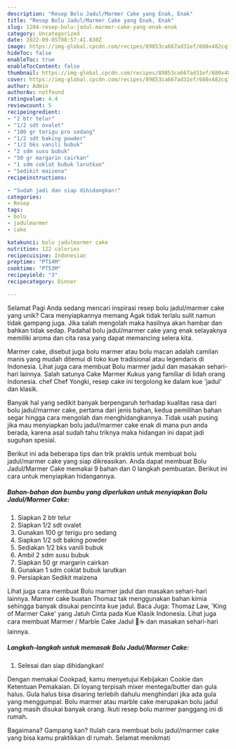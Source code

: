 ```yaml
---
description: "Resep Bolu Jadul/Marmer Cake yang Enak, Enak"
title: "Resep Bolu Jadul/Marmer Cake yang Enak, Enak"
slug: 1204-resep-bolu-jadul-marmer-cake-yang-enak-enak
category: Uncategorized
date: 2022-09-05T08:57:41.830Z
image: https://img-global.cpcdn.com/recipes/89853ca667ad31ef/680x482cq70/bolu-jadulmarmer-cake-foto-resep-utama.jpg
hideToc: false
enableToc: true
enableTocContent: false
thumbnail: https://img-global.cpcdn.com/recipes/89853ca667ad31ef/680x482cq70/bolu-jadulmarmer-cake-foto-resep-utama.jpg
cover: https://img-global.cpcdn.com/recipes/89853ca667ad31ef/680x482cq70/bolu-jadulmarmer-cake-foto-resep-utama.jpg
author: Admin
authorAv: notfound
ratingvalue: 4.4
reviewcount: 5
recipeingredient:
- "2 btr telur"
- "1/2 sdt ovalet"
- "100 gr terigu pro sedang"
- "1/2 sdt baking powder"
- "1/2 bks vanili bubuk"
- "2 sdm susu bubuk"
- "50 gr margarin cairkan"
- "1 sdm coklat bubuk larutkan"
- "Sedikit maizena"
recipeinstructions:

- "Sudah jadi dan siap dihidangkan!"
categories:
- Resep
tags:
- bolu
- jadulmarmer
- cake

katakunci: bolu jadulmarmer cake 
nutrition: 122 calories
recipecuisine: Indonesian
preptime: "PT14M"
cooktime: "PT53M"
recipeyield: "3"
recipecategory: Dinner

---
```



Selamat Pagi Anda sedang mencari inspirasi resep bolu jadul/marmer cake yang unik? Cara menyiapkannya memang Agak tidak terlalu sulit namun tidak gampang juga. Jika salah mengolah maka hasilnya akan hambar dan bahkan tidak sedap. Padahal bolu jadul/marmer cake yang enak selayaknya memiliki aroma dan cita rasa yang dapat memancing selera kita.


Marmer cake, disebut juga bolu marmer atau bolu macan adalah camilan manis yang mudah ditemui di toko kue tradisional atau legendaris di Indonesia. Lihat juga cara membuat Bolu marmer jadul dan masakan sehari-hari lainnya. Salah satunya Cake Marmer Kukus yang familiar di lidah orang Indonesia. chef Chef Yongki, resep cake ini tergolong ke dalam kue &#39;jadul&#39; dan klasik.

Banyak hal yang sedikit banyak berpengaruh terhadap kualitas rasa dari bolu jadul/marmer cake, pertama dari jenis bahan, kedua pemilihan bahan segar hingga cara mengolah dan menghidangkannya. Tidak usah pusing jika mau menyiapkan bolu jadul/marmer cake enak di mana pun anda berada, karena asal sudah tahu triknya maka hidangan ini dapat jadi suguhan spesial.


Berikut ini ada beberapa tips dan trik praktis untuk membuat bolu jadul/marmer cake yang siap dikreasikan. Anda dapat membuat Bolu Jadul/Marmer Cake memakai 9 bahan dan 0 langkah pembuatan. Berikut ini cara untuk menyiapkan hidangannya.

<!--inarticleads1-->

##### Bahan-bahan dan bumbu yang diperlukan untuk menyiapkan Bolu Jadul/Marmer Cake:

1. Siapkan 2 btr telur
1. Siapkan 1/2 sdt ovalet
1. Gunakan 100 gr terigu pro sedang
1. Siapkan 1/2 sdt baking powder
1. Sediakan 1/2 bks vanili bubuk
1. Ambil 2 sdm susu bubuk
1. Siapkan 50 gr margarin cairkan
1. Gunakan 1 sdm coklat bubuk larutkan
1. Persiapkan Sedikit maizena


Lihat juga cara membuat Bolu marmer jadul dan masakan sehari-hari lainnya. Marmer cake buatan Thomaz tak menggunakan bahan kimia sehingga banyak disukai pencinta kue jadul. Baca Juga: Thomaz Law, &#39;King of Marmer Cake&#39; yang Jatuh Cinta pada Kue Klasik Indonesia. Lihat juga cara membuat Marmer / Marble Cake Jadul 🍰☕ dan masakan sehari-hari lainnya. 

<!--inarticleads2-->

##### Langkah-langkah untuk memasak Bolu Jadul/Marmer Cake:


1. Selesai dan siap dihidangkan!

Dengan memakai Cookpad, kamu menyetujui Kebijakan Cookie dan Ketentuan Pemakaian. Di loyang terpisah mixer mentega/butter dan gula halus. Gula halus bisa disaring terlebih dahulu menghindari jika ada gula yang menggumpal. Bolu marmer atau marble cake merupakan bolu jadul yang masih disukai banyak orang. Ikuti resep bolu marmer panggang ini di rumah. 

Bagaimana? Gampang kan? Itulah cara membuat bolu jadul/marmer cake yang bisa kamu praktikkan di rumah. Selamat menikmati
